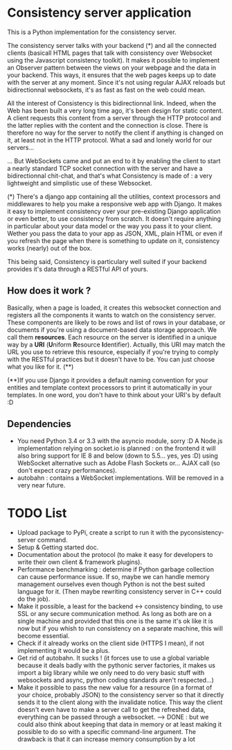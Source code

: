 Consistency server application
==============================

This is a Python implementation for the consistency server.

The consistency server talks with your backend (\*) and all the connected clients (basicall HTML pages that talk with consistency over Websocket using the Javascript consistency toolkit). It makes it possible to implement an Observer pattern between the views on your webpage and the data in your backend. This ways, it ensures that the web pages keeps up to date with the server at any moment. Since it's not using regular AJAX reloads but bidirectionnal websockets, it's as fast as fast on the web could mean.

All the interest of Consistency is this bidirectionnal link. Indeed, when the Web has been built a very long time ago, it's been design for static content. A client requests this content from a server through the HTTP protocol and the latter replies with the content and the connection is close. There is therefore no way for the server to notify the client if anything is changed on it, at least not in the HTTP protocol. What a sad and lonely world for our servers... 

... But WebSockets came and put an end to it by enabling the client to start a nearly standard TCP socket connection with the server and have a bidirectionnal chit-chat, and that's what Consistency is made of : a very lightweight and simplistic use of these Websocket.


(\*) There's a django app containing all the utilities, context processors and middlewares to help you make a responsive web app with Django. It makes it easy to implement consistency over your pre-existing Django application or even better, to use consistency from scratch. It doesn't require anything in particular about your data model or the way you pass it to your client. Wether you pass the data to your app as JSON, XML, plain HTML or even if you refresh the page when there is something to update on it, consistency works (nearly) out of the box.

This being said, Consistency is particulary well suited if your backend provides it's data through a RESTful API of yours.

How does it work ?
------------------

Basically, when a page is loaded, it creates this websocket connection and registers all the components it wants to watch on the consistency server. These components are likely to be rows and list of rows in your database, or documents if you're using a document-based data storage approach. We call them **resources**. Each resource on the server is identified in a unique way by a **URI** (**U**niform **R**esource **I**dentifier). Actually, this URI may match the URL you use to retrieve this resource, especially if you're trying to comply with the RESTful practices but it doesn't have to be. You can just choose what you like for it. (\*\*)

(\*\*)If you use Django it provides a default naming convention for your entities and template context processors to print it automatically in your templates. In one word, you don't have to think about your URI's by default :D

Dependencies
------------

* You need Python 3.4 or 3.3 with the asyncio module, sorry :D A Node.js implementation relying on socket.io is planned : on the frontend it will also bring support for IE 8 and below (down to 5.5... yes, yes :D) using WebSocket alternative such as Adobe Flash Sockets or... AJAX call (so don't expect crazy performances). 
* autobahn : contains a WebSocket implementations. Will be removed in a very near future.

TODO List
=========

* Upload package to PyPi, create a script to run it with the pyconsistency-server command.
* Setup & Getting started doc.
* Documentation about the protocol (to make it easy for developers to write their own client & framework plugins).
* Performance benchmarking : determine if Python garbage collection can cause performance issue. If so, maybe we can handle memory management ourselves even though Python is not the best suited language for it. (Then maybe rewriting consistency server in C++ could do the job).
* Make it possible, a least for the backend <-> consistency binding, to use SSL or any secure communication method. As long as both are on a single machine and provided that this one is the same it's ok like it is now but if you whish to run consistency on a separate machine, this will become essential. 
* Check if it already works on the client side (HTTPS I mean), if not implementing it would be a plus.
* Get rid of autobahn. It sucks ! (it forces use to use a global variable because it deals badly with the pythonic server factories, it makes us import a big library while we only need to do very basic stuff with websockets and async, python coding standards aren't respected...)
* Make it possible to pass the new value for a resource (in a format of your choice, probably JSON) to the consistency server so that it directly sends it to the client along with the invalidate notice. This way the client doesn't even have to make a server call to get the refreshed data, everything can be passed through a websocket. --> DONE : but we could also think about keeping that data in memory or at least making it possible to do so with a specific command-line argument. The drawback is that it can increase memory consumption by a lot
